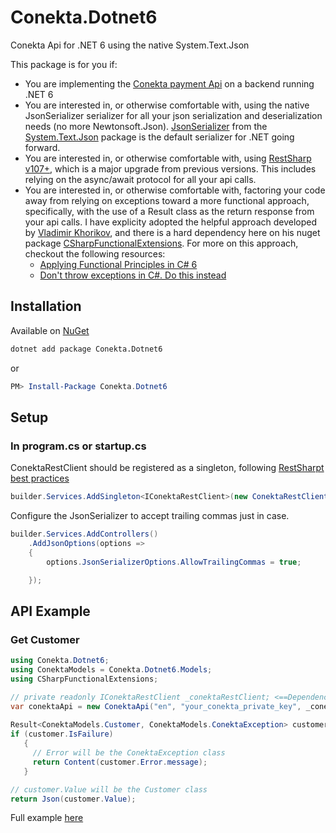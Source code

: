 # Conekta.Dotnet6
Conekta Api for .NET 6 using the native System.Text.Json

This package is for you if:
- You are implementing the [Conekta payment Api](https://developers.conekta.com/reference/autenticaci%C3%B3n) on a backend running .NET 6
- You are interested in, or otherwise comfortable with, using the native JsonSerializer serializer for all your json serialization and deserialization needs (no more Newtonsoft.Json). [JsonSerializer](https://docs.microsoft.com/en-us/dotnet/api/system.text.json.jsonserializer?view=net-6.0) from the [System.Text.Json](https://docs.microsoft.com/en-us/dotnet/api/system.text.json?view=net-6.0) package is the default serializer for .NET going forward.
- You are interested in, or otherwise comfortable with, using [RestSharp v107+](https://restsharp.dev/v107/#restsharp-v107), which is a major upgrade from previous versions.  This includes relying on the async/await protocol for all your api calls.
- You are interested in, or otherwise comfortable with, factoring your code away from relying on exceptions toward a more functional approach, specifically, with the use of a Result class as the return response from your api calls.  I have explicity adopted the helpful approach developed by [Vladimir Khorikov](https://enterprisecraftsmanship.com), 
and there is a hard dependency here on his nuget package [CSharpFunctionalExtensions](https://www.nuget.org/packages/CSharpFunctionalExtensions/). For more on this approach, checkout the following resources:
  - [Applying Functional Principles in C# 6](https://www.pluralsight.com/courses/csharp-applying-functional-principles)
  - [Don't throw exceptions in C#. Do this instead](https://youtu.be/a1ye9eGTB98)
  
## Installation

Available on [NuGet](https://www.nuget.org/packages/Conekta.Dotnet6)

```bash
dotnet add package Conekta.Dotnet6
```

or

```powershell
PM> Install-Package Conekta.Dotnet6
```
## Setup
### In program.cs or startup.cs  
ConektaRestClient should be registered as a singleton, following [RestSharpt best practices](https://restsharp.dev/v107/#restclient-lifecycle)
```csharp
builder.Services.AddSingleton<IConektaRestClient>(new ConektaRestClient());
```
Configure the JsonSerializer to accept trailing commas just in case.
```csharp
builder.Services.AddControllers()
    .AddJsonOptions(options =>
    {
        options.JsonSerializerOptions.AllowTrailingCommas = true;

    });
```
## API Example
### Get Customer 
```csharp
using Conekta.Dotnet6;
using ConektaModels = Conekta.Dotnet6.Models;
using CSharpFunctionalExtensions;

// private readonly IConektaRestClient _conektaRestClient; <==Dependency Injected
var conektaApi = new ConektaApi("en", "your_conekta_private_key", _conektaRestClient);
          
Result<ConektaModels.Customer, ConektaModels.ConektaException> customer = await conektaApi.GetCustomerAsync(id);
if (customer.IsFailure)
   {
     // Error will be the ConektaException class
     return Content(customer.Error.message);
   }

// customer.Value will be the Customer class
return Json(customer.Value);
```
Full example [here](https://github.com/brendanalexdr/Conekta.Dotnet6/blob/main/src/DemoWebApi/Controllers/HomeController.cs)

